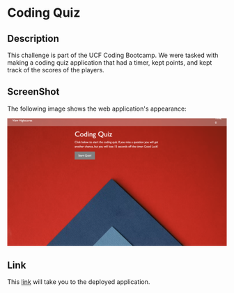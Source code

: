 # Coding Quiz

## Description

This challenge is part of the UCF Coding Bootcamp. We were tasked with making a coding quiz application that had a timer, kept points, and kept track of the scores of the players. 

## ScreenShot
The following image shows the web application's appearance:

![The coding quiz includes questions, a timer, and a scoreboard for keeping the player's score.](/assets/Screen%20Shot.jpg)

## Link
This [link](https://ejc10d.github.io/challenge_4/) will take you to the deployed application.